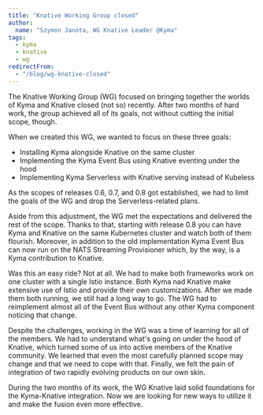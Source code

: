 ```yaml
---
title: "Knative Working Group closed"
author: 
  name: "Szymon Janota, WG Knative Leader @Kyma"
tags:
  - kyma
  - knative
  - wg
redirectFrom:
  - "/blog/wg-knative-closed"
---
```


The Knative Working Group (WG) focused on bringing together the worlds of Kyma and Knative closed (not so) recently. After two months 
of hard work, the group achieved all of its goals, not without cutting the initial scope, though. 

<!-- overview -->

When we created this WG, we wanted to focus on these three goals:

 * Installing Kyma alongside Knative on the same cluster
 * Implementing the Kyma Event Bus using Knative eventing under the hood
 * Implementing Kyma Serverless with Knative serving instead of Kubeless
 
As the scopes of releases 0.6, 0.7, and 0.8 got established, we had to limit the goals of the WG and drop the Serverless-related plans.

Aside from this adjustment, the WG met the expectations and delivered the rest of the scope. Thanks to that, starting with release 0.8 you can have Kyma and Knative on the same Kubernetes cluster and watch both of them flourish. Moreover, in addition to the old 
implementation Kyma Event Bus can now run on the NATS Streaming Provisioner which, by the way, is a Kyma contribution to 
Knative.

Was this an easy ride? Not at all. We had to make both frameworks work on one cluster with a single Istio instance. Both Kyma nad Knative make extensive use of Istio and provide their own customizations. After we made them both running, we still had a long way to go. 
The WG had to reimplement almost all of the Event Bus without any other Kyma component noticing that change. 

Despite the challenges, working in the WG was a time of learning for all of the members. We had to understand what's going on under the hood of Knative, which turned some of us into active members of the Knative community. We learned that even the most carefully planned scope may change and that we need to cope with that. Finally, we felt the pain of integration of two rapidly evolving products on our own skin.

During the two months of its work, the WG Knative laid solid foundations for the Kyma-Knative integration. Now we are looking for new ways to
utilize it and make the fusion even more effective.